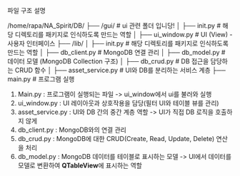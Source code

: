파일 구조 설명

/home/rapa/NA_Spirit/DB/
├── /gui/ # ui 관련 폴더 입니당! 
│    ├── init.py # 해당 디렉토리를 패키지로 인식하도록 만드는 역할
│    ├── ui_window.py       # UI (View) - 사용자 인터페이스
├── /lib/
│    ├── init.py # 해당 디렉토리를 패키지로 인식하도록 만드는 역할
│    ├── db_client.py       # MongoDB 연결 관리
│    ├── db_model.py        # 데이터 모델 (MongoDB Collection 구조)
│    ├── db_crud.py         # DB 접근을 담당하는 CRUD 함수
│    ├── asset_service.py   # UI와 DB를 분리하는 서비스 계층
├── main.py  # 프로그램 실행

1. Main.py : 프로그램이 실행되는 파일 -> ui_window에서 ui를 불러와 실행
2. ui_window.py : UI 레이아웃과 상호작용을 담당(필터 UI와 테이블 뷰를 관리)
3. asset_service.py : UI와 DB 간의 중간 계층 역할 -> UI가 직접 DB 로직을 호출하지 않게
4. db_client.py : MongoDB와의 연결 관리
5. db_crud.py : MongoDB에 대한 CRUD(Create, Read, Update, Delete) 연산을 처리
6. db_model.py : MongoDB 데이터를 테이블로 표시하는 모델 -> UI에서 데이터를 모델로 변환하여 **QTableView**에 표시하는 역할

